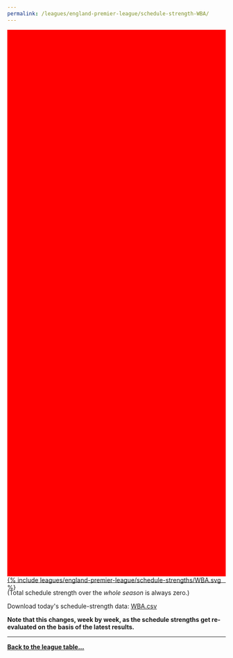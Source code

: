 ```yaml
---
permalink: /leagues/england-premier-league/schedule-strength-WBA/
---
```


<style>
.svg-wrap {
    background-color:red;
    height:0;
    padding-top:250%; /* 350px/550px */
    position: relative;
}

svg {
    background-color: white;
    height: 100%;
    display:block;
    width: 100%;
    position: absolute;
    top:0;
    left:0;
}
</style>


<div class="svg-wrap">
{% include leagues/england-premier-league/schedule-strengths/WBA.svg %}
</div>

-----

(Total schedule strength over the *whole season* is always zero.)


Download today's schedule-strength data: [WBA.csv](/assets/leagues/england-premier-league/2017/schedule-strengths/WBA.csv)

**Note that this changes, week by week, as the schedule strengths get re-evaluated on the
basis of the latest results.**

-----

[**Back to the league table...**](/leagues/england-premier-league)


